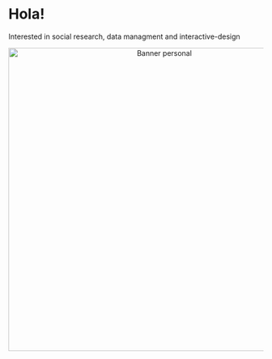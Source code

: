 # Hola!
Interested in social research, data managment and interactive-design

<p align="center">
  <img src="https://d3nmwx7scpuzgc.cloudfront.net/sites/default/files/amazonas_003_0.jpg" alt="Banner personal" width="600"/>
</p>


